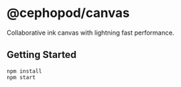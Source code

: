 # @cephopod/canvas

Collaborative ink canvas with lightning fast performance.

## Getting Started

```
npm install
npm start
```

